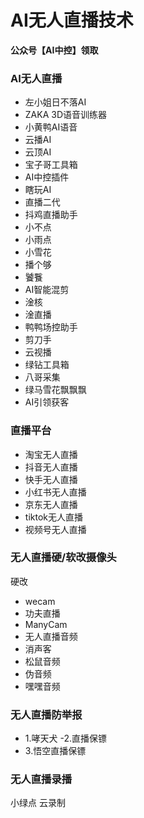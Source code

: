 # AI无人直播技术
**公众号【AI中控】领取**
### AI无人直播
- 左小姐日不落AI
- ZAKA 3D语音训练器
- 小黄鸭AI语音
- 云播AI
- 云顶AI
- 宝子哥工具箱
- AI中控插件
- 瞎玩AI
- 直播二代
- 抖鸡直播助手
- 小不点
- 小雨点
- 小雪花
- 播个够
- 饕餮
- AI智能混剪
- 淦核
- 淦直播
- 鸭鸭场控助手
- 剪刀手
- 云视播
- 绿钻工具箱
- 八哥采集
- 绿马雪花飘飘飘
- AI引领获客
### 直播平台
- 淘宝无人直播
- 抖音无人直播
- 快手无人直播
- 小红书无人直播
- 京东无人直播
- tiktok无人直播
- 视频号无人直播
### 无人直播硬/软改摄像头
硬改
- wecam
- 功夫直播
- ManyCam
- 无人直播音频
- 消声客
- 松鼠音频
- 伪音频
- 嘿嘿音频
### 无人直播防举报
- 1.哮天犬
-2.直播保镖
- 3.悟空直播保镖
### 无人直播录播
小绿点
云录制
